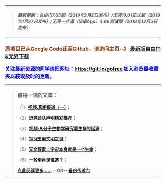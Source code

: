 ***
>##### 最新更新：自由门7.65版（2019年2月2日发布）/无界19.01正式版（2019年1月27日发布）/无界一点通（安卓App）4.6b测试版（2018年12月5日发布）
***

<h3><font color="#993300"> 原项目已从Google Code迁至Github，请访问主页--》<a href="https://github.com/sglfree/freesky/wiki/%E8%87%AA%E7%94%B1%E9%97%A8%E6%9C%80%E6%96%B0%E7%89%88%E4%B8%8B%E8%BD%BD-%E6%97%A0%E7%95%8C%E6%B5%8F%E8%A7%88%E6%9C%80%E6%96%B0%E6%AD%A3%E5%BC%8F%E7%89%88%E4%B8%8B%E8%BD%BD-%E7%BF%BB%E5%A2%99%E8%BD%AF%E4%BB%B6%E4%B8%8B%E8%BD%BD" target="_blank"> 最新版自由门&无界下载</a></font></h3>

<font color="blue" size="3"><strong>关注最新资源的同学请把网址：<font color="#993300"><a href="https://git.io/gofree" target="_blank">https://git.io/gofree</a> </font>加入浏览器收藏夹以获取及时的更新。</strong></font>

***
>###  值得一读的文章：
> <p>（1）<strong><a href="http://go.s3cdn.cofeed.win/index.html?i=b1" target="_blank">视频:真相报道（一）</a>；</strong></p>
> <p>（2）<strong><a href="http://go.s3cdn.cofeed.win/index.html?i=b2" target="_blank">退党团队声明精彩推荐</a>；</strong></p>
> <p>（3）<strong><a href="http://go.s3cdn.cofeed.win/index.html?i=b3" target="_blank">视频:从分子生物学研究看生命的起源</a>；</strong></p>
> <p>（4）<strong><a href="http://go.s3cdn.cofeed.win/index.html?i=b4" target="_blank">探究史前文明之谜</a>；</strong></p>
> <p>（5）<strong><a href="http://go.s3cdn.cofeed.win/index.html?i=b5" target="_blank">天文探索：宇宙本身就是一个生命</a>；</strong></p>
> <p>（6）<strong><a href="http://go.s3cdn.cofeed.win/index.html?i=b6" target="_blank">一轮明月是谁造？</a>；</strong></p>
> <p><strong><a href="http://go.s3cdn.cofeed.win/index.html?i=b7" target="_blank">点此阅读更多……</a> --OR-- <a href="https://s3.amazonaws.comtest/freeskya/index.html?i=b7http://cbi.gofreez.aocool.mentest/forum.php?i=b7" target="_blank">备份传送门</a></strong></p>
***
